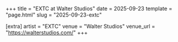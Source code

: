 +++
title = "EXTC at Walter Studios"
date = 2025-09-23
template = "page.html"
slug = "2025-09-23-extc"

[extra]
artist = "EXTC"
venue = "Walter Studios"
venue_url = "https://walterstudios.com/"
+++
